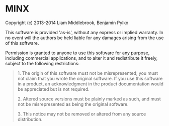 # MINX

Copyright (c) 2013-2014 Liam Middlebrook, Benjamin Pylko

This software is provided 'as-is', without any express or implied
warranty. In no event will the authors be held liable for any damages
arising from the use of this software.

Permission is granted to anyone to use this software for any purpose,
including commercial applications, and to alter it and redistribute it
freely, subject to the following restrictions:

> 1\. The origin of this software must not be misrepresented; you must not
> claim that you wrote the original software. If you use this software
> in a product, an acknowledgment in the product documentation would be
> appreciated but is not required.
> 
> 2\. Altered source versions must be plainly marked as such, and must not be
> misrepresented as being the original software.
> 
> 3\. This notice may not be removed or altered from any source
> distribution.
>

